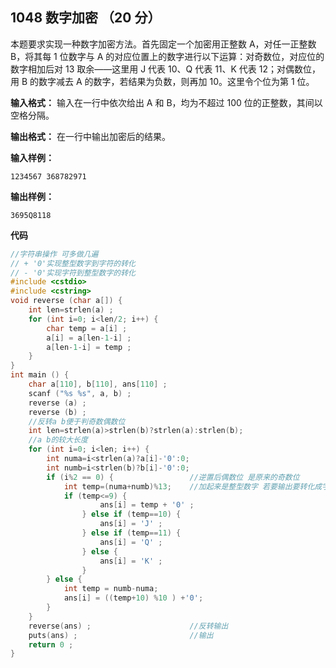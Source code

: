 ﻿## 1048 数字加密 （20 分）

本题要求实现一种数字加密方法。首先固定一个加密用正整数 A，对任一正整数 B，将其每 1 位数字与 A 的对应位置上的数字进行以下运算：对奇数位，对应位的数字相加后对 13 取余——这里用 J 代表 10、Q 代表 11、K 代表 12；对偶数位，用 B 的数字减去 A 的数字，若结果为负数，则再加 10。这里令个位为第 1 位。

**输入格式：**
输入在一行中依次给出 A 和 B，均为不超过 100 位的正整数，其间以空格分隔。

**输出格式：**
在一行中输出加密后的结果。

**输入样例：**

    1234567 368782971

**输出样例：**

    3695Q8118

**代码**

```c
//字符串操作 可多做几遍
// + '0'实现整型数字到字符的转化
// - '0'实现字符到整型数字的转化  
#include <cstdio>
#include <cstring>
void reverse (char a[]) {
	int len=strlen(a) ;
	for (int i=0; i<len/2; i++) {
		char temp = a[i] ;
		a[i] = a[len-1-i] ;
		a[len-1-i] = temp ;
	}
}
int main () {
	char a[110], b[110], ans[110] ;
	scanf ("%s %s", a, b) ;
	reverse (a) ;
	reverse (b) ;
	//反转a b便于判奇数偶数位 
	int len=strlen(a)>strlen(b)?strlen(a):strlen(b);
	//a b的较大长度 
	for (int i=0; i<len; i++) {
		int numa=i<strlen(a)?a[i]-'0':0;
	  	int numb=i<strlen(b)?b[i]-'0':0;
		if (i%2 == 0) {					//逆置后偶数位 是原来的奇数位 
			int temp=(numa+numb)%13;	//加起来是整型数字 若要输出要转化成字符型 
			if (temp<=9) {
					ans[i] = temp + '0' ;
				} else if (temp==10) {
					ans[i] = 'J' ;
				} else if (temp==11) {
					ans[i] = 'Q' ;
				} else {
					ans[i] = 'K' ;
				}
		} else {
			int temp = numb-numa; 
			ans[i] = ((temp+10) %10 ) +'0';
		}	
	}
	reverse(ans) ;						//反转输出 
	puts(ans) ;							//输出 
	return 0 ;
}

```

